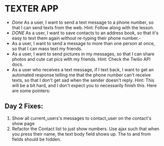 TEXTER APP
===========

* *Done* As a user, I want to send a text message to a phone number, so that I can send texts from the web. Hint: Follow along with the lesson.
* *DONE* As a user, I want to save contacts to an address book, so that it's easy to text them again without re-typing their phone number.-
* As a user, I want to send a message to more than one person at once, so that I can mass text my friends.
* As a user, I want to send pictures in my messages, so that I can share photos and cute cat pics with my friends. Hint: Check the Twilio API docs.
* As a user who receives a text message, if I text back, I want to get an automated response telling me that the phone number can't receive texts, so that I don't get sad when the sender doesn't reply. Hint: This will be a bit hard, and I don't expect you to necessarily finish this. Here are some pointers:


## Day 2 Fixes:

1. Show all current_users's messages to contact_user on the contact's show page
2. Refactor the Contact list to just show numbers. Use ajax such that when you press their name, the text body field shows up. The to and from fields should be hidden.
